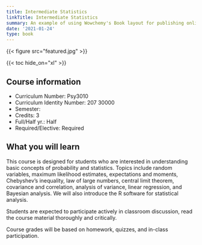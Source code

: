 ```yaml
---
title: Intermediate Statistics
linkTitle: Intermediate Statistics
summary: An example of using Wowchemy's Book layout for publishing online courses.
date: '2021-01-24'
type: book
---
```


{{< figure src="featured.jpg" >}}

{{< toc hide_on="xl" >}}

## Course information

- Curriculum Number: Psy3010  
- Curriculum Identity Number: 207 30000 
- Semester: 
- Credits: 3
- Full/Half yr.: Half
- Required/Elective: Required

## What you will learn

This course is designed for students who are interested in understanding basic concepts of probability and statistics. Topics include random variables, maximum likelihood estimates, expectations and moments, Chebyshev’s inequality, law of large numbers, central limit theorem, covariance and correlation, analysis of variance, linear regression, and Bayesian analysis. We will also introduce the R software for statistical analysis. 

Students are expected to participate actively in classroom discussion, read the course material thoroughly and critically.

Course grades will be based on homework, quizzes, and in-class participation.